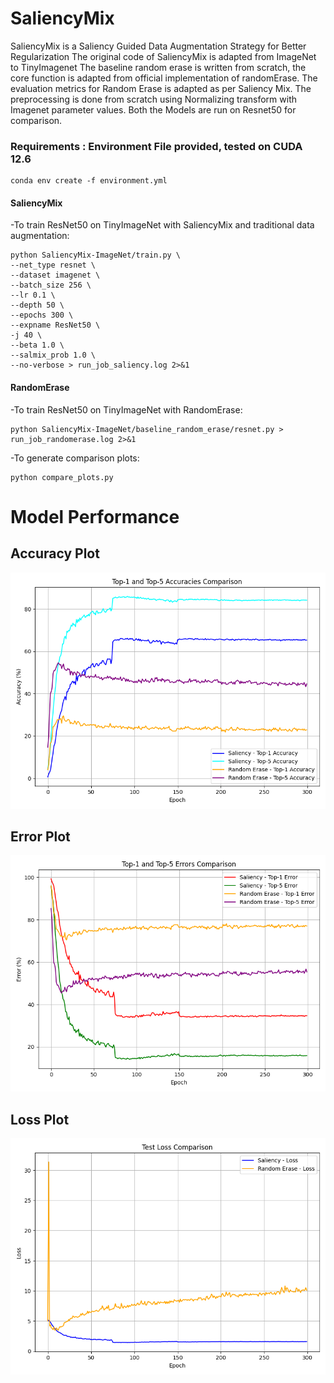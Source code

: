 # SaliencyMix
SaliencyMix is a Saliency Guided Data Augmentation Strategy for Better Regularization
The original code of SaliencyMix is adapted from ImageNet to TinyImagenet
The baseline random erase is written from scratch, the core function is adapted from official implementation of randomErase.
The evaluation metrics for Random Erase is adapted as per Saliency Mix.
The preprocessing is done from scratch using Normalizing transform with Imagenet parameter values.
Both the Models are run on Resnet50 for comparison.


### Requirements : Environment File provided, tested on CUDA 12.6  
```
conda env create -f environment.yml
```


#### SaliencyMix
-To train ResNet50 on TinyImageNet with SaliencyMix and traditional data augmentation:    
```
python SaliencyMix-ImageNet/train.py \
--net_type resnet \
--dataset imagenet \
--batch_size 256 \
--lr 0.1 \
--depth 50 \
--epochs 300 \
--expname ResNet50 \
-j 40 \
--beta 1.0 \
--salmix_prob 1.0 \
--no-verbose > run_job_saliency.log 2>&1
```

#### RandomErase
-To train ResNet50 on TinyImageNet with RandomErase:    
```
python SaliencyMix-ImageNet/baseline_random_erase/resnet.py > run_job_randomerase.log 2>&1
```

-To generate comparison plots:    
```
python compare_plots.py 
```


# Model Performance

## Accuracy Plot
![Combined Accuracy Plot](combined_accuracy_plot.png)

## Error Plot
![Combined Error Plot](combined_error_plot.png)

## Loss Plot
![Combined Loss Plot](combined_loss_plot.png)

